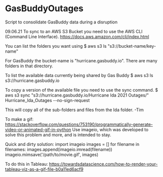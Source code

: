 # GasBuddyOutages
Script to consolidate GasBuddy data during a disruption

09.06.21
To sync to an AWS S3 Bucket you need to use the AWS CLI (Command Line Interface).
https://docs.aws.amazon.com/cli/index.html

You can list the folders you want using
$ aws s3 ls "s3://bucket-name/key-name"

For GasBuddy the bucket-name is "hurricane.gasbuddy.io".
There are many folders in that directory.

To list the available data currently being shared by Gas Buddy
$ aws s3 ls s3://hurricane.gasbuddy.io

To copy a version of the available file you need to use the sync command.
$ aws s3 sync "s3://hurricane.gasbuddy.io/Hurricane Ida 2021 Outages/" Hurricane_Ida_Outages --no-sign-request

This will copy all of the sub-folders and files from the Ida folder.
-Tim


To make a gif:
https://stackoverflow.com/questions/753190/programmatically-generate-video-or-animated-gif-in-python
Use imageio, which was developed to solve this problem and more, and is intended to stay.

Quick and dirty solution:
import imageio
images = []
for filename in filenames:
    images.append(imageio.imread(filename))
imageio.mimsave('/path/to/movie.gif', images)

To do this in Tableau:
https://towardsdatascience.com/how-to-render-your-tableau-viz-as-a-gif-file-b0a11ed6acf9


